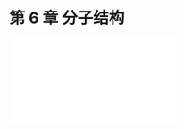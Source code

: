 # 第 6 章 分子结构

<object data="第 6 章 分子结构.pdf" type="application/pdf" width="150%" height="800">
    <embed src="第 6 章 分子结构.pdf" type="application/pdf" />
</object>